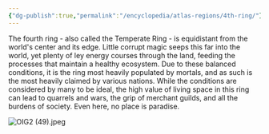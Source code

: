 ```yaml
---
{"dg-publish":true,"permalink":"/encyclopedia/atlas-regions/4th-ring/"}
---
```


The fourth ring - also called the Temperate Ring - is equidistant from the world's center and its edge. Little corrupt magic seeps this far into the world, yet plenty of ley energy courses through the land, feeding the processes that maintain a healthy ecosystem. Due to these balanced conditions, it is the ring most heavily populated by mortals, and as such is the most heavily claimed by various nations. While the conditions are considered by many to be ideal, the high value of living space in this ring can lead to quarrels and wars, the grip of merchant guilds, and all the burdens of society. Even here, no place is paradise.

![OIG2 (49).jpeg](/img/user/Images/OIG2%20(49).jpeg)